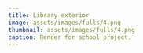 ```yaml
---
title: Library exterior
image: assets/images/fulls/4.png
thumbnail: assets/images/fulls/4.png
caption: Render for school project.
---
```

